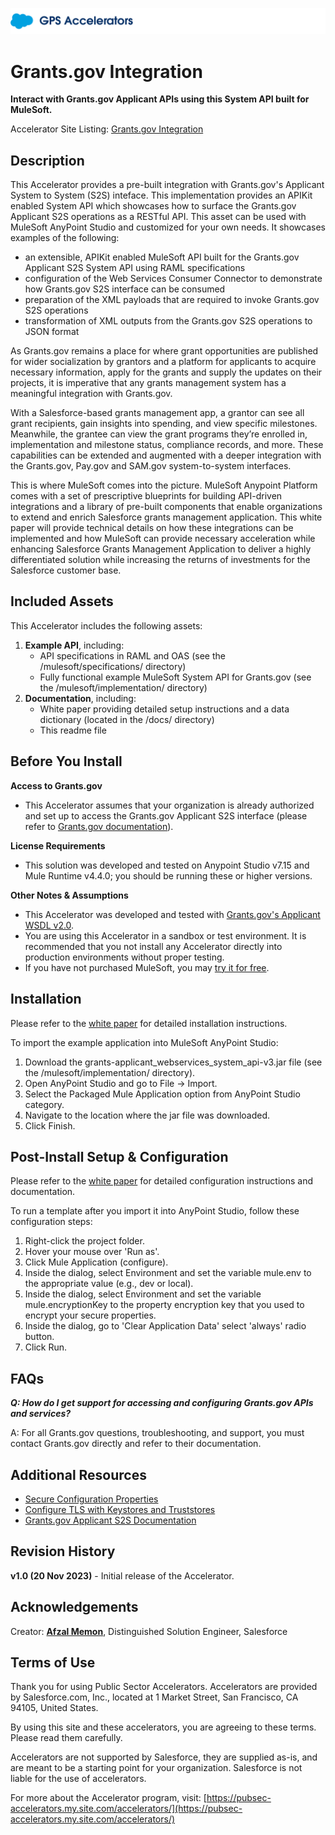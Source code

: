 ![Public Sector Accelerators logo](/docs/Logo_GPSAccelerators_v01.png)

# Grants.gov Integration

**Interact with Grants.gov Applicant APIs using this System API built for MuleSoft.**

Accelerator Site Listing: [Grants.gov Integration](https://pubsec-accelerators.my.site.com/accelerators/accelerator/a0wDo0000022HZmIAM/grantsgov-integration)


## Description

This Accelerator provides a pre-built integration with Grants.gov's Applicant System to System (S2S) inteface.  This implementation provides an APIKit enabled System API which showcases how to surface the Grants.gov Applicant S2S operations as a RESTful API. This asset can be used with MuleSoft AnyPoint Studio and customized for your own needs.  It showcases examples of the following:
* an extensible, APIKit enabled MuleSoft API built for the Grants.gov Applicant S2S System API using RAML specifications
* configuration of the Web Services Consumer Connector to demonstrate how Grants.gov S2S interface can be consumed
* preparation of the XML payloads that are required to invoke Grants.gov S2S operations
* transformation of XML outputs from the Grants.gov S2S operations to JSON format

As Grants.gov remains a place for where grant opportunities are published for wider socialization by grantors and a platform for applicants to acquire necessary information, apply for the grants and supply the updates on their projects, it is imperative that any grants management system has a meaningful integration with Grants.gov.

With a Salesforce-based grants management app, a grantor can see all grant recipients, gain insights into spending, and view specific milestones. Meanwhile, the grantee can view the grant programs they’re enrolled in, implementation and milestone status, compliance records, and more. These capabilities can be extended and augmented with a deeper integration with the Grants.gov, Pay.gov and SAM.gov system-to-system interfaces. 

This is where MuleSoft comes into the picture.  MuleSoft Anypoint Platform comes with a set of prescriptive blueprints for building API-driven integrations and a library of pre-built components that enable organizations to extend and enrich Salesforce grants management application. This white paper will provide technical details on how these integrations can be implemented and how MuleSoft can provide necessary acceleration while enhancing Salesforce Grants Management Application to deliver a highly differentiated solution while increasing the returns of investments for the Salesforce customer base.


## Included Assets

This Accelerator includes the following assets:
<ol>
 <li><strong>Example API</strong>, including:
  <ul>
   <li>API specifications in RAML and OAS (see the /mulesoft/specifications/ directory)</li>
   <li>Fully functional example MuleSoft System API for Grants.gov (see the /mulesoft/implementation/ directory)</li>
  </ul>
 </li>
 <li><strong>Documentation</strong>, including:
  <ul>
   <li>White paper providing detailed setup instructions and a data dictionary (located in the /docs/ directory)</li>
   <li>This readme file</li>
  </ul>
</ol>


## Before You Install

**Access to Grants.gov**
* This Accelerator assumes that your organization is already authorized and set up to access the Grants.gov Applicant S2S interface (please refer to [Grants.gov documentation](https://www.grants.gov/system-to-system/applicant-system-to-system/)).

**License Requirements**
* This solution was developed and tested on Anypoint Studio v7.15 and Mule Runtime v4.4.0; you should be running these or higher versions.

**Other Notes & Assumptions**
* This Accelerator was developed and tested with [Grants.gov's Applicant WSDL v2.0](https://training.grants.gov/system-to-system/applicant-system-to-system/versions-wsdls).
* You are using this Accelerator in a sandbox or test environment. It is recommended that you not install any Accelerator directly into production environments without proper testing.
* If you have not purchased MuleSoft, you may [try it for free](https://www.mulesoft.com/lp/dl/anypoint-mule-studio).


## Installation

Please refer to the [white paper](docs/WhitePaper_GrantsManagementModernizationUsingSalesforceAndMuleSoft_v01.pdf) for detailed installation instructions.

To import the example application into MuleSoft AnyPoint Studio:
1) Download the grants-applicant_webservices_system_api-v3.jar file (see the /mulesoft/implementation/ directory).
2) Open AnyPoint Studio and go to File → Import.
3) Select the Packaged Mule Application option from AnyPoint Studio category.
4) Navigate to the location where the jar file was downloaded.
5) Click Finish.


## Post-Install Setup & Configuration

Please refer to the [white paper](docs/WhitePaper_GrantsManagementModernizationUsingSalesforceAndMuleSoft_v01.pdf) for detailed configuration instructions and documentation.

To run a template after you import it into AnyPoint Studio, follow these configuration steps:
1) Right-click the project folder.
2) Hover your mouse over 'Run as'.
3) Click Mule Application (configure).
4) Inside the dialog, select Environment and set the variable mule.env to the appropriate value (e.g., dev or local).
5) Inside the dialog, select Environment and set the variable mule.encryptionKey to the property encryption key that you used to encrypt your secure properties.
6) Inside the dialog, go to 'Clear Application Data' select 'always' radio button.
7) Click Run.


## FAQs

**_Q: How do I get support for accessing and configuring Grants.gov APIs and services?_**

A: For all Grants.gov questions, troubleshooting, and support, you must contact Grants.gov directly and refer to their documentation.


## Additional Resources

* [Secure Configuration Properties](https://docs.mulesoft.com/mule-runtime/4.4/secure-configuration-properties)
* [Configure TLS with Keystores and Truststores](https://docs.mulesoft.com/mule-runtime/4.4/tls-configuration)
* [Grants.gov Applicant S2S Documentation](https://www.grants.gov/system-to-system/applicant-system-to-system/)


## Revision History

**v1.0 (20 Nov 2023)** - Initial release of the Accelerator.


## Acknowledgements

Creator:  **[Afzal Memon](https://github.com/az-mulesoft)**, Distinguished Solution Engineer, Salesforce


## Terms of Use

Thank you for using Public Sector Accelerators.  Accelerators are provided by Salesforce.com, Inc., located at 1 Market Street, San Francisco, CA 94105, United States.

By using this site and these accelerators, you are agreeing to these terms. Please read them carefully.

Accelerators are not supported by Salesforce, they are supplied as-is, and are meant to be a starting point for your organization. Salesforce is not liable for the use of accelerators.

For more about the Accelerator program, visit: [https://pubsec-accelerators.my.site.com/accelerators/](https://pubsec-accelerators.my.site.com/accelerators/)
